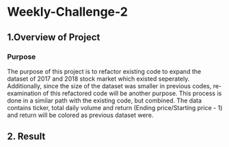 # Weekly-Challenge-2
## 1.Overview of Project
### Purpose
The purpose of this project is to refactor existing code to expand the dataset of 2017 and 2018 stock market which existed seperately. Additionally, since the size of the dataset was smaller in previous codes, re-examination of this refactored code will be another purpose. This process is done in a similar path with the existing code, but combined. The data contains ticker, total daily volume and return (Ending price/Starting price - 1) and return will be colored as previous dataset were. 
## 2. Result
###
